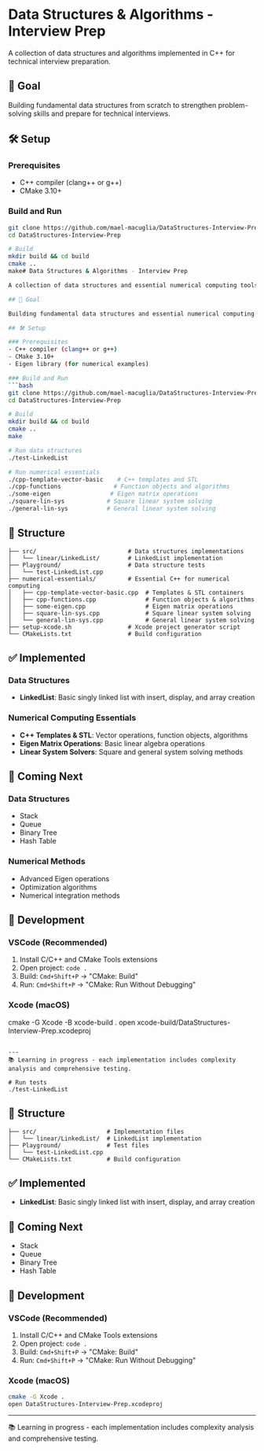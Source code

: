 # Data Structures & Algorithms - Interview Prep

A collection of data structures and algorithms implemented in C++ for technical interview preparation.

## 🎯 Goal

Building fundamental data structures from scratch to strengthen problem-solving skills and prepare for technical interviews.

## 🛠 Setup

### Prerequisites
- C++ compiler (clang++ or g++)
- CMake 3.10+

### Build and Run
```bash
git clone https://github.com/mael-macuglia/DataStructures-Interview-Prep.git
cd DataStructures-Interview-Prep

# Build
mkdir build && cd build
cmake ..
make# Data Structures & Algorithms - Interview Prep

A collection of data structures and essential numerical computing tools implemented in C++ for technical interview preparation.

## 🎯 Goal

Building fundamental data structures and essential numerical computing skills in C++ for technical interview preparation. Covers both algorithmic thinking and practical numerical methods used in computational roles.

## 🛠 Setup

### Prerequisites
- C++ compiler (clang++ or g++)
- CMake 3.10+
- Eigen library (for numerical examples)

### Build and Run
```bash
git clone https://github.com/mael-macuglia/DataStructures-Interview-Prep.git
cd DataStructures-Interview-Prep

# Build
mkdir build && cd build
cmake ..
make

# Run data structures
./test-LinkedList

# Run numerical essentials
./cpp-template-vector-basic    # C++ templates and STL
./cpp-functions               # Function objects and algorithms
./some-eigen                 # Eigen matrix operations
./square-lin-sys            # Square linear system solving
./general-lin-sys           # General linear system solving
```

## 📁 Structure

```
├── src/                          # Data structures implementations
│   └── linear/LinkedList/        # LinkedList implementation
├── Playground/                   # Data structure tests
│   └── test-LinkedList.cpp
├── numerical-essentials/         # Essential C++ for numerical computing
│   ├── cpp-template-vector-basic.cpp  # Templates & STL containers
│   ├── cpp-functions.cpp              # Function objects & algorithms
│   ├── some-eigen.cpp                 # Eigen matrix operations
│   ├── square-lin-sys.cpp             # Square linear system solving
│   └── general-lin-sys.cpp            # General linear system solving
├── setup-xcode.sh                # Xcode project generator script
└── CMakeLists.txt                # Build configuration
```

## ✅ Implemented

### Data Structures
- **LinkedList**: Basic singly linked list with insert, display, and array creation

### Numerical Computing Essentials
- **C++ Templates & STL**: Vector operations, function objects, algorithms
- **Eigen Matrix Operations**: Basic linear algebra operations  
- **Linear System Solvers**: Square and general system solving methods

## 🚧 Coming Next

### Data Structures
- Stack
- Queue  
- Binary Tree
- Hash Table

### Numerical Methods
- Advanced Eigen operations
- Optimization algorithms
- Numerical integration methods

## 🔧 Development

### VSCode (Recommended)
1. Install C/C++ and CMake Tools extensions
2. Open project: `code .`
3. Build: `Cmd+Shift+P` → "CMake: Build"
4. Run: `Cmd+Shift+P` → "CMake: Run Without Debugging"

### Xcode (macOS)

cmake -G Xcode -B xcode-build .
open xcode-build/DataStructures-Interview-Prep.xcodeproj
```

---
📚 Learning in progress - each implementation includes complexity analysis and comprehensive testing.

# Run tests
./test-LinkedList
```

## 📁 Structure

```
├── src/                    # Implementation files
│   └── linear/LinkedList/  # LinkedList implementation
├── Playground/             # Test files
│   └── test-LinkedList.cpp
└── CMakeLists.txt          # Build configuration
```

## ✅ Implemented

- **LinkedList**: Basic singly linked list with insert, display, and array creation

## 🚧 Coming Next

- Stack
- Queue  
- Binary Tree
- Hash Table

## 🔧 Development

### VSCode (Recommended)
1. Install C/C++ and CMake Tools extensions
2. Open project: `code .`
3. Build: `Cmd+Shift+P` → "CMake: Build"
4. Run: `Cmd+Shift+P` → "CMake: Run Without Debugging"

### Xcode (macOS)
```bash
cmake -G Xcode .
open DataStructures-Interview-Prep.xcodeproj
```

---
📚 Learning in progress - each implementation includes complexity analysis and comprehensive testing.